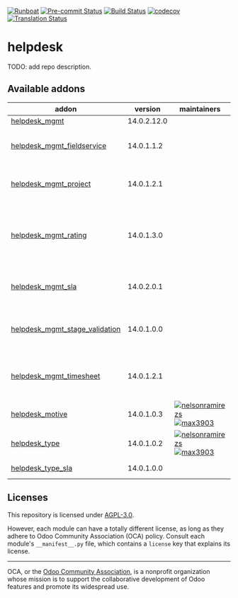 
[![Runboat](https://img.shields.io/badge/runboat-Try%20me-875A7B.png)](https://runboat.odoo-community.org/builds?repo=OCA/helpdesk&target_branch=14.0)
[![Pre-commit Status](https://github.com/OCA/helpdesk/actions/workflows/pre-commit.yml/badge.svg?branch=14.0)](https://github.com/OCA/helpdesk/actions/workflows/pre-commit.yml?query=branch%3A14.0)
[![Build Status](https://github.com/OCA/helpdesk/actions/workflows/test.yml/badge.svg?branch=14.0)](https://github.com/OCA/helpdesk/actions/workflows/test.yml?query=branch%3A14.0)
[![codecov](https://codecov.io/gh/OCA/helpdesk/branch/14.0/graph/badge.svg)](https://codecov.io/gh/OCA/helpdesk)
[![Translation Status](https://translation.odoo-community.org/widgets/helpdesk-14-0/-/svg-badge.svg)](https://translation.odoo-community.org/engage/helpdesk-14-0/?utm_source=widget)

<!-- /!\ do not modify above this line -->

# helpdesk

TODO: add repo description.

<!-- /!\ do not modify below this line -->

<!-- prettier-ignore-start -->

[//]: # (addons)

Available addons
----------------
addon | version | maintainers | summary
--- | --- | --- | ---
[helpdesk_mgmt](helpdesk_mgmt/) | 14.0.2.12.0 |  | Helpdesk
[helpdesk_mgmt_fieldservice](helpdesk_mgmt_fieldservice/) | 14.0.1.1.2 |  | Create service orders from a ticket
[helpdesk_mgmt_project](helpdesk_mgmt_project/) | 14.0.1.2.1 |  | Add the option to select project in the tickets.
[helpdesk_mgmt_rating](helpdesk_mgmt_rating/) | 14.0.1.3.0 |  | This module allows customer to rate the assistance received on a ticket.
[helpdesk_mgmt_sla](helpdesk_mgmt_sla/) | 14.0.2.0.1 |  | Add SLA to the tickets for Helpdesk Management.
[helpdesk_mgmt_stage_validation](helpdesk_mgmt_stage_validation/) | 14.0.1.0.0 |  | Validate input data when reaching a Helpdesk Ticket stage
[helpdesk_mgmt_timesheet](helpdesk_mgmt_timesheet/) | 14.0.1.2.1 |  | Add HR Timesheet to the tickets for Helpdesk Management.
[helpdesk_motive](helpdesk_motive/) | 14.0.1.0.3 | [![nelsonramirezs](https://github.com/nelsonramirezs.png?size=30px)](https://github.com/nelsonramirezs) [![max3903](https://github.com/max3903.png?size=30px)](https://github.com/max3903) | Keep the motive
[helpdesk_type](helpdesk_type/) | 14.0.1.0.2 | [![nelsonramirezs](https://github.com/nelsonramirezs.png?size=30px)](https://github.com/nelsonramirezs) [![max3903](https://github.com/max3903.png?size=30px)](https://github.com/max3903) | Add a type to your tickets
[helpdesk_type_sla](helpdesk_type_sla/) | 14.0.1.0.0 |  | Helpdesk Type SLA

[//]: # (end addons)

<!-- prettier-ignore-end -->

## Licenses

This repository is licensed under [AGPL-3.0](LICENSE).

However, each module can have a totally different license, as long as they adhere to Odoo Community Association (OCA)
policy. Consult each module's `__manifest__.py` file, which contains a `license` key
that explains its license.

----
OCA, or the [Odoo Community Association](http://odoo-community.org/), is a nonprofit
organization whose mission is to support the collaborative development of Odoo features
and promote its widespread use.
